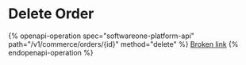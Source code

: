# Delete Order

{% openapi-operation spec="softwareone-platform-api" path="/v1/commerce/orders/{id}" method="delete" %}
[Broken link](broken-reference)
{% endopenapi-operation %}
